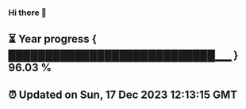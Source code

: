 ### Hi there 👋
⏳ Year progress { ████████████████████████████▁▁ } 96.03 %
---
⏰ Updated on Sun, 17 Dec 2023 12:13:15 GMT
---
